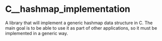 # C__hashmap_implementation
A library that will implement a generic hashmap data structure in C. The main goal is to be able to use it as part of other applications, so it must be implemented in a generic way.
